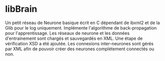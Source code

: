 # libBrain

Un petit réseau de Neurone basique écrit en C dépendant de ibxml2 et de la Glib pour le log uniquement.
Implémente l'algorithme de back-propagation pour l'apprentissage. Les réseaux de neurone et les données d'entrainement sont chargés et sauvegardés en XML. Une étape de vérification XSD a été ajoutée. Les connexions inter-neurones sont gérés par XML afin de pouvoir créer des neurones complétement connectés ou non.
